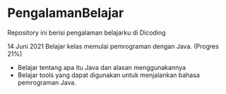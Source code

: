 # PengalamanBelajar
Repository ini berisi pengalaman belajarku di Dicoding

14 Juni 2021
Belajar kelas memulai pemrograman dengan Java. (Progres 21%)
* Belajar tentang apa itu Java dan alasan menggunakannya
* Belajar tools yang dapat digunakan untuk menjalankan bahasa pemrograman Java.
